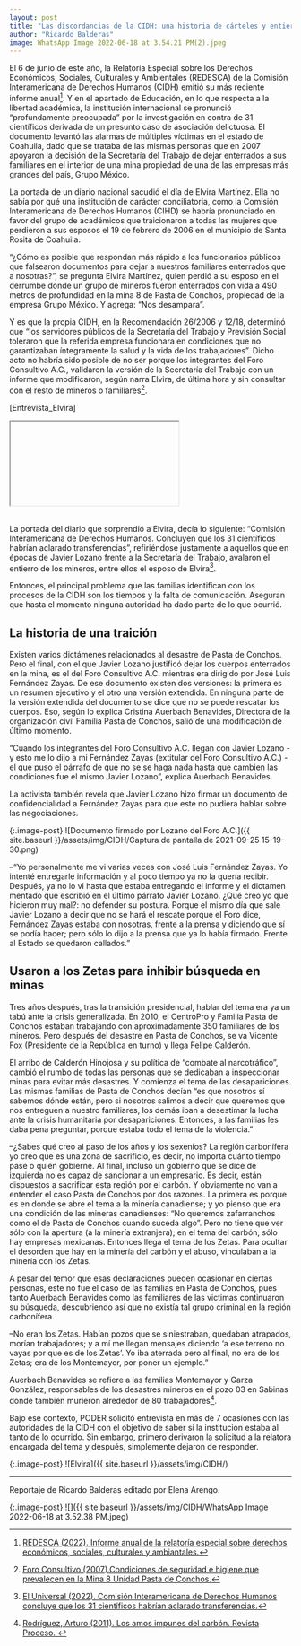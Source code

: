 ```yaml
---
layout: post
title: "Las discordancias de la CIDH: una historia de cárteles y entierros"
author: "Ricardo Balderas"
image: WhatsApp Image 2022-06-18 at 3.54.21 PM(2).jpeg
---
```


El 6 de junio de este año, la Relatoría Especial sobre los Derechos Económicos, Sociales, Culturales y Ambientales (REDESCA) de la Comisión Interamericana de Derechos Humanos (CIDH) emitió su más reciente informe anual[^nota1]. Y en el apartado de Educación, en lo que respecta a la libertad académica, la institución internacional se pronunció “profundamente preocupada” por la investigación en contra de 31 científicos derivada de un presunto caso de asociación delictuosa. El documento levantó las alarmas de múltiples víctimas en el estado de Coahuila, dado que se trataba de las mismas personas que en 2007 apoyaron la decisión de la Secretaría del Trabajo de dejar enterrados a sus familiares en el interior de una mina propiedad de una de las empresas más grandes del país, Grupo México.

La portada de un diario nacional sacudió el día de Elvira Martínez. Ella no sabía por qué una institución de carácter conciliatoria, como la Comisión Interamericana de Derechos Humanos (CIHD) se habría pronunciado en favor del grupo de académicos que traicionaron a todas las mujeres que perdieron a sus esposos el 19 de febrero de 2006 en el municipio de Santa Rosita de Coahuila.

“¿Cómo es posible que respondan más rápido a los funcionarios públicos que falsearon documentos para dejar a nuestros familiares enterrados que a nosotras?”, se pregunta Elvira Martínez, quien perdió a su esposo en el derrumbe donde un grupo de mineros fueron enterrados con vida a 490 metros de profundidad en la mina 8 de Pasta de Conchos, propiedad de la empresa Grupo México. Y agrega: “Nos desampara”.

Y es que la propia CIDH, en la Recomendación 26/2006 y 12/18, determinó que “los servidores públicos de la Secretaría del Trabajo y Previsión Social toleraron que la referida empresa funcionara en condiciones que no garantizaban íntegramente la salud y la vida de los trabajadores”. Dicho acto no habría sido posible de no ser porque los integrantes del Foro Consultivo A.C., validaron la versión de la Secretaría del Trabajo con un informe que modificaron, según narra Elvira, de última hora y sin consultar con el resto de mineros o familiares[^nota2].

[Entrevista_Elvira]
<div class="embed-responsive embed-responsive-16by9">
	<iframe class="embed-responsive-item" src="ttps://www.youtube.com/watch?v=vydaLZxAzTk" allowfullscreen></iframe>
</div>
<br>

La portada del diario que sorprendió a Elvira, decía lo siguiente: “Comisión Interamericana de Derechos Humanos. Concluyen que los 31 científicos habrían aclarado transferencias”, refiriéndose justamente a aquellos que en épocas de Javier Lozano frente a la Secretaría del Trabajo, avalaron el entierro de los mineros, entre ellos el esposo de Elvira[^nota3].

Entonces, el principal problema que las familias identifican con los procesos de la CIDH son los tiempos y la falta de comunicación. Aseguran que hasta el momento ninguna autoridad ha dado parte de lo que ocurrió.

## La historia de una traición

Existen varios dictámenes relacionados al desastre de Pasta de Conchos. Pero el final, con el que Javier Lozano justificó dejar los cuerpos enterrados en la mina, es el del Foro Consultivo A.C. mientras era dirigido por José Luis Fernández Zayas. De ese documento existen dos versiones: la primera es un resumen ejecutivo y el otro una versión extendida. En ninguna parte de la versión extendida del documento se dice que no se puede rescatar los cuerpos. Eso, según lo explica Cristina Auerbach Benavides, Directora de la organización civil Familia Pasta de Conchos, salió de una modificación de último momento.

“Cuando los integrantes del Foro Consultivo A.C. llegan con Javier Lozano - y esto me lo dijo a mi Fernández Zayas (extitular del Foro Consultivo A.C.) -  el que puso el párrafo de que no se se haga nada hasta que cambien las condiciones fue el mismo Javier Lozano”, explica Auerbach Benavides.

La activista también revela que Javier Lozano hizo firmar un documento de confidencialidad a Fernández Zayas para que este no pudiera hablar sobre las negociaciones.

{:.image-post}
![Documento firmado por Lozano del Foro A.C.]({{ site.baseurl }}/assets/img/CIDH/Captura de pantalla de 2021-09-25 15-19-30.png)

–“Yo personalmente me vi varias veces con José Luis Fernández Zayas. Yo intenté entregarle información y al poco tiempo ya no la quería recibir. Después, ya no lo vi hasta que estaba entregando el informe y el dictamen mentado que escribió en el último párrafo Javier Lozano. ¿Qué creo yo que hicieron muy mal?: no defender su postura. Porque el mismo día que sale Javier Lozano a decir que no se hará el rescate porque el Foro dice, Fernández Zayas estaba con nosotras, frente a la prensa y diciendo que sí se podía hacer; pero sólo lo dijo a la prensa que ya lo había firmado. Frente al Estado se quedaron callados.”

## Usaron a los Zetas para inhibir búsqueda en minas

Tres años después, tras la transición presidencial, hablar del tema era ya un tabú ante la crisis generalizada. En 2010, el CentroPro y Familia Pasta de Conchos estaban trabajando con aproximadamente 350 familiares de los mineros. Pero después del desastre en Pasta de Conchos, se va Vicente Fox (Presidente de la República en turno) y llega Felipe Calderón.

El arribo de Calderón Hinojosa y su política de “combate al narcotráfico”, cambió el rumbo de todas las personas que se dedicaban a inspeccionar minas para evitar más desastres. Y comienza el tema de las desapariciones. Las mismas familias de Pasta de Conchos decían “es que nosotros sí sabemos dónde están, pero si nosotros salimos a decir que queremos que nos entreguen a nuestro familiares, los demás iban a desestimar la lucha ante la crisis humanitaria por desapariciones. Entonces, a las familias les daba pena preguntar, porque estaba todo el tema de la violencia.”

–¿Sabes qué creo al paso de los años y los sexenios? La región carbonífera yo creo que es una zona de sacrificio, es decir, no importa cuánto tiempo pase o quién gobierne. Al final, incluso un gobierno que se dice de izquierda no es capaz de sancionar a un empresario. Es decir, están dispuestos a sacrificar esta región por el carbón. Y obviamente no van a entender el caso Pasta de Conchos por dos razones. La primera es porque es en donde se abre el tema a la minería canadiense; y yo pienso que era una condición de las mineras canadienses: “No queremos zafarranchos como el de Pasta de Conchos cuando suceda algo”. Pero no tiene que ver sólo con la apertura (a la minería extranjera); en el tema del carbón, sólo hay empresas mexicanas. Entonces llega el tema de los Zetas. Para ocultar el desorden que hay en la minería del carbón y el abuso, vinculaban a la minería con los Zetas.

A pesar del temor que esas declaraciones pueden ocasionar en ciertas personas, este no fue el caso de las familias en Pasta de Conchos, pues tanto Auerbach Benavides como las familiares de las victimas continuaron su búsqueda, descubriendo así que no existía tal grupo criminal en la región carbonífera.

–No eran los Zetas. Habían pozos que se siniestraban, quedaban atrapados, morían trabajadores; y a mí me llegan mensajes diciendo ‘a ese terreno no vayas por que es de los Zetas’. Yo iba aterrada pero al final, no era de los Zetas; era de los Montemayor, por poner un ejemplo.”

Auerbach Benavides se refiere a las familias Montemayor y Garza González, responsables de los desastres mineros en el pozo 03 en Sabinas donde también murieron alrededor de 80 trabajadores[^nota4].

Bajo ese contexto, PODER solicitó entrevista en más de 7 ocasiones con las autoridades de la CIDH con el objetivo de saber si la institución estaba al tanto de lo ocurrido. Sin embargo, primero derivaron la solicitud a la relatora encargada del tema y después, simplemente dejaron de responder.

{:.image-post}
![Elvira]({{ site.baseurl }}/assets/img/CIDH/)
______________________

Reportaje de Ricardo Balderas editado por Elena Arengo.


{:.image-post}
![]({{ site.baseurl }}/assets/img/CIDH/WhatsApp Image 2022-06-18 at 3.52.38 PM.jpeg)


[^nota1]: [REDESCA (2022). Informe anual de la relatoría especial sobre derechos económicos, sociales, culturales y ambiantales.](http://www.oas.org/es/cidh/docs/anual/2021/capitulos/redesca-es.PDF)
[^nota2]: [Foro Consultivo (2007).Condiciones de seguridad e higiene que prevalecen en la Mina 8 Unidad Pasta de Conchos.](https://www.stps.gob.mx/bp/secciones/pasta_conchos/archivos/Dictamen051007.pdf)
[^nota3]: [El Universal (2022). Comisión Interamericana de Derechos Humanos concluye que los 31 científicos habrían aclarado transferencias.](https://www.eluniversal.com.mx/ciencia-y-salud/comision-interamericana-de-derechos-humanos-concluye-que-los-31-cientificos-habrian-aclarado-transferencias?utm_source=web&utm_medium=social_buttons&utm_campaign=social_sharing&utm_content=twitter&s=08)
[^nota4]: [Rodríguez, Arturo (2011). Los amos impunes del carbón. Revista Proceso. ](https://www.proceso.com.mx/reportajes/2011/6/8/los-amos-impunes-del-carbon-87943.html)
